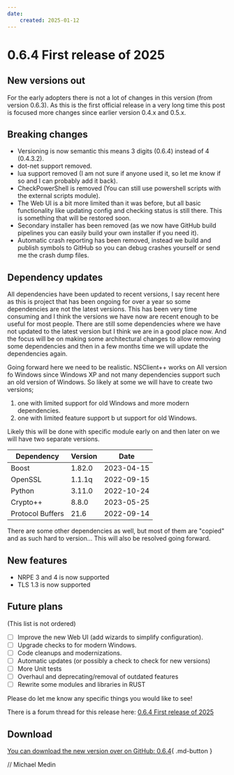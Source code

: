```yaml
---
date:
    created: 2025-01-12
---
```

# 0.6.4 First release of 2025

## New versions out

For the early adopters there is not a lot of changes in this version (from version 0.6.3).
As this is the first official release in a very long time this post is focused more changes since earlier version 0.4.x and 0.5.x.

## Breaking changes

* Versioning is now semantic this means 3 digits (0.6.4) instead of 4 (0.4.3.2).
* dot-net support removed.
* lua support removed (I am not sure if anyone used it, so let me know if so and I can probably add it back).
* CheckPowerShell is removed (You can still use powershell scripts with the external scripts module).
* The Web UI is a bit more limited than it was before, but all basic functionality like updating config and checking status is still there. This is something that will be restored soon.
* Secondary installer has been removed (as we now have GitHub build pipelines you can easily build your own installer if you need it).
* Automatic crash reporting has been removed, instead we build and publish symbols to GitHub so you can debug crashes yourself or send me the crash dump files.

## Dependency updates

All dependencies have been updated to recent versions, I say recent here as this is project that has been ongoing for over a year so some dependencies are not the latest versions.
This has been very time consuming and I think the versions we have now are recent enough to be useful for most people.
There are still some dependencies where we have not updated to the latest version but I think we are in a good place now.
And the focus will be on making some architectural changes to allow removing some dependencies and then in a few months time we will update the dependencies again.

Going forward here we need to be realistic. 
NSClient++ works on All version fo Windows since Windows XP and not many dependencies support such an old version of Windows.
So likely at some we will have to create two versions;
1. one with limited support for old Windows and more modern dependencies.
2. one with limited feature support b ut support for old Windows.

Likely this will be done with specific module early on and then later on we will have two separate versions.

| Dependency       | Version | Date        |
|------------------|---------|-------------|
| Boost            | 1.82.0  | 2023-04-15  |
| OpenSSL          | 1.1.1q  | 2022-09-15  |
| Python           | 3.11.0  | 2022-10-24  |
| Crypto++         | 8.8.0   | 2023-05-25  |
| Protocol Buffers | 21.6    | 2022-09-14  |

There are some other dependencies as well, but most of them are "copied" and as such hard to version...
This will also be resolved going forward. 

## New features

* NRPE 3 and 4 is now supported
* TLS 1.3 is now supported

## Future plans

(This list is not ordered)

* [ ] Improve the new Web UI (add wizards to simplify configuration).
* [ ] Upgrade checks to for modern Windows.
* [ ] Code cleanups and modernizations.
* [ ] Automatic updates (or possibly a check to check for new versions)
* [ ] More Unit tests
* [ ] Overhaul and deprecating/removal of outdated features
* [ ] Rewrite some modules and libraries in RUST

Please do let me know any specific things you would like to see!

There is a forum thread for this release here: [0.6.4 First release of 2025](https://github.com/mickem/nscp/discussions/858)

## Download

[You can download the new version over on GitHub: 0.6.4](https://github.com/mickem/nscp/releases/0.6.4){ .md-button }

// Michael Medin
